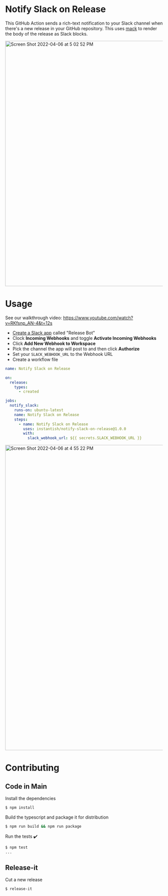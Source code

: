 # Notify Slack on Release

This GitHub Action sends a rich-text notification to your Slack channel when there's a new release in your GitHub repository. This uses [mack](https://github.com/instantish/mack) to render the body of the release as Slack blocks.

<img width="782" alt="Screen Shot 2022-04-06 at 5 02 52 PM" src="https://user-images.githubusercontent.com/1459660/162070477-1cee2181-caec-448a-87b8-fc996c585fdc.png">


# Usage

See our walkthrough video: https://www.youtube.com/watch?v=RKfsnp_AN-4&t=12s

- [Create a Slack app](https://api.slack.com/apps/new) called "Release Bot"
- Clock **Incoming Webhooks** and toggle **Activate Incoming Webhooks**
- Click **Add New Webhook to Workspace**
- Pick the channel the app will post to and then click **Authorize**
- Set your `SLACK_WEBHOOK_URL` to the Webhook URL
- Create a workflow file

```yaml
name: Notify Slack on Release

on:
  release:
    types:
      - created

jobs:
  notify_slack:
    runs-on: ubuntu-latest
    name: Notify Slack on Release
    steps:
      - name: Notify Slack on Release
        uses: instantish/notify-slack-on-release@1.0.0
        with:
          slack_webhook_url: ${{ secrets.SLACK_WEBHOOK_URL }}
```

<img width="973" alt="Screen Shot 2022-04-06 at 4 55 22 PM" src="https://user-images.githubusercontent.com/1459660/162070525-9fe28500-942a-4158-bd5c-3ebaebb28b0d.png">


# Contributing

## Code in Main

Install the dependencies

```bash
$ npm install
```

Build the typescript and package it for distribution

```bash
$ npm run build && npm run package
```

Run the tests :heavy_check_mark:

```bash
$ npm test
...
```

## Release-it

Cut a new release

```bash
$ release-it
```
